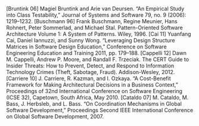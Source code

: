 [Bruntink 06] Magiel Bruntink and Arie van Deursen. “An Empirical Study into Class Testability,” Journal of Systems and Software 79, no. 9 (2006): 1219–1232. [Buschmann 96] Frank Buschmann, Regine Meunier, Hans Rohnert, Peter Sommerlad, and Michael Stal. Pattern-Oriented Software Architecture Volume 1: A System of Patterns. Wiley, 1996. [Cai 11] Yuanfang Cai, Daniel Iannuzzi, and Sunny Wong. “Leveraging Design Structure Matrices in Software Design Education,” Conference on Software Engineering Education and Training 2011, pp. 179–188. [Cappelli 12] Dawn M. Cappelli, Andrew P. Moore, and Randall F. Trzeciak. The CERT Guide to Insider Threats: How to Prevent, Detect, and Respond to Information Technology Crimes (Theft, Sabotage, Fraud). Addison-Wesley, 2012. [Carriere 10] J. Carriere, R. Kazman, and I. Ozkaya. “A Cost-Benefit Framework for Making Architectural Decisions in a Business Context,” Proceedings of 32nd International Conference on Software Engineering (ICSE 32), Capetown, South Africa, May 2010. [Cataldo 07] M. Cataldo, M. Bass, J. Herbsleb, and L. Bass. “On Coordination Mechanisms in Global Software Development,” Proceedings Second IEEE International Conference on Global Software Development, 2007.